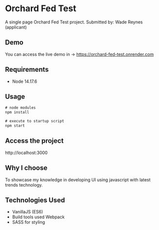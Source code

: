 # Orchard Fed Test

A single page Orchard Fed Test project. Submitted by: Wade Reynes (applicant)

## Demo
You can access the live demo in -> https://orchard-fed-test.onrender.com

## Requirements

- Node 14.17.6

## Usage

```javascript
# node modules
npm install

# execute to startup script
npm start
```

## Access the project

http://localhost:3000

## Why I choose 
To showcase my knowledge in developing UI using javascript with latest trends technology.

## Technologies Used

- VanillaJS (ES6)
- Build tools used Webpack
- SASS for styling
